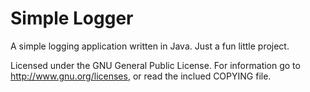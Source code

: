 Simple Logger
=============

A simple logging application written in Java. Just a fun little project.

Licensed under the GNU General Public License. For information go to http://www.gnu.org/licenses, or read the inclued COPYING file.